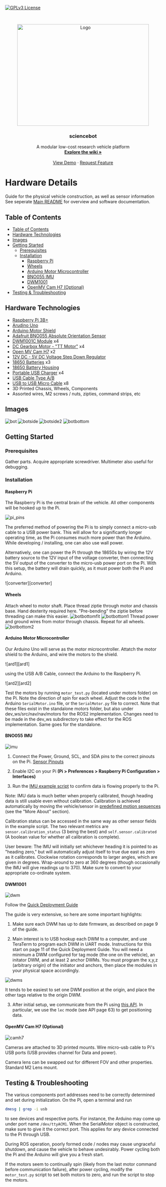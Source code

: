 <!-- PROJECT SHIELDS -->
<!--
*** https://www.markdownguide.org/basic-syntax/#reference-style-links
-->

[![GPLv3 License][license-shield]][license-url]



<!-- PROJECT LOGO -->
<br />
<p align="center">
<a href="https://github.com/lucastliu/sciencebot">
<img src="images/bot34.jpg" alt="Logo" width="426" height="328">
</a>

<h3 align="center">sciencebot</h3>

<p align="center">
A modular low-cost research vehicle platform
<br />
<a href="https://github.com/lucastliu/sciencebot/wiki"><strong>Explore the wiki »</strong></a>
<br />
<br />
<a href="https://github.com/lucastliu/sciencebot">View Demo</a>
·
<a href="https://github.com/lucastliu/sciencebot/issues">Request Feature</a>
</p>
</p>



# Hardware Details

Guide for the physical vehicle construction, as well as sensor information
See seperate [Main README](https://github.com/lucastliu/sciencebot/blob/master/README.md) for overview and software documentation.
<!-- TABLE OF CONTENTS -->
## Table of Contents
- [Table of Contents](#table-of-contents)
- [Hardware Technologies](#hardware-technologies)
- [Images](#images)
- [Getting Started](#getting-started)
  * [Prerequisites](#prerequisites)
  * [Installation](#installation)
    + [Raspberry Pi](#raspberry-pi)
    + [Wheels](#wheels)
    + [Arduino Motor Microcontroller](#arduino-motor-microcontroller)
    + [BNO055 IMU](#bno055-imu)
    + [DWM1001](#dwm1001)
    + [OpenMV Cam H7 (Optional)](#openmv-cam-h7--optional-)
- [Testing & Troubleshooting](#testing---troubleshooting)


## Hardware Technologies
* [Raspberry Pi 3B+](https://www.raspberrypi.org/products/raspberry-pi-3-model-b-plus/)
* [Arudino Uno](https://store.arduino.cc/usa/arduino-uno-rev3)
* [Arduino Motor Shield](https://store.arduino.cc/usa/arduino-motor-shield-rev3)
* [Adafruit BNO055 Absolute Orientation Sensor](https://learn.adafruit.com/adafruit-bno055-absolute-orientation-sensor)
* [DWM1001C Module](https://www.decawave.com/product/dwm1001-module/) x4
* [DC Gearbox Motor - "TT Motor"](https://www.adafruit.com/product/3777) x4
* [Open MV Cam H7](https://openmv.io/products/openmv-cam-h7) x2
* [12V DC - 5V DC Voltage Step Down Regulator](https://www.amazon.com/Car-Voltage-Converter-Regulator-Smartphone/dp/B07RYT4KKK)
* [18650 Batteries](https://www.batteryjunction.com/18650.html) x3
* [18650 Battery Housing](https://www.amazon.com/Aokin-Battery-Storage-Parallel-Batteries/dp/B07Q13T3RH)
* [Portable USB Charger](https://www.amazon.com/dp/B00X5SP0HC/) x4
* [USB Cable Type A/B](https://store.arduino.cc/usa/usb-2-0-cable-type-a-b)
* [USB to USB Micro Cable](https://www.amazon.com/AmazonBasics-Male-Micro-Cable-Black/dp/B0711PVX6Z) x8
* 3D Printed Chassis, Wheels, Components
* Assorted wires, M2 screws / nuts, zipties, command strips, etc

## Images
![bot][bot34]
![botside][bot_side_1]
![botside2][bot_side_2]
![botbottom][bot_bottom]

<!-- GETTING STARTED -->
## Getting Started



### Prerequisites

Gather parts. Acquire appropriate screwdriver. Multimeter also useful for debugging.

### Installation

#### Raspberry Pi

The Raspberry Pi is the central brain of the vehicle. All other components will be hooked up to the Pi.

![pi_pins][pi_pins]

The preferred method of powering the Pi is to simply connect a micro-usb cable to a USB power bank. This will allow for a significantly longer operating time, as the Pi consumes much more power than the Arduino. While developing / installing, one can also use wall power.

Alternatively, one can power the Pi through the 18650s by wiring the 12V battery source to the 12V input of the voltage converter, then connecting the 5V output of the converter to the micro-usb power port on the Pi. With this setup, the battery will drain quickly, as it must power both the Pi and Arduino.

![converter][converter]



#### Wheels

Attach wheel to motor shaft. Place thread ziptie through motor and chassis base. Hand dexterity required here. "Pre-bending" the ziptie before threading can make this easier. 
![botbottomfit][bot_fitting]
![botbottom1][bot_bottom_1]
Thread power and ground wires from motor through chassis. Repeat for all wheels.
![botbottom2][bot_bottom_2]


#### Arduino Motor Microcontroller

Our Arduino Uno will serve as the motor microcontroller. Attatch the motor shield to the Arduino, and wire the motors to the shield.

![ard1][ard1]

using the USB A/B Cable, connect the Arduino to the Raspberry Pi.

![ard2][ard2]


Test the motors by running `motor_test.py` (located under motors folder) on the Pi. Note the direction of spin for each wheel. Adjust the code in the Arduino `SerialMotor.ino` file, or the `SerialMotor.py` file to correct. Note that these files exist in the standalone motors folder, but also under dev_ws/src/nav/nav/motors for the ROS2 implementation. Changes need to be made in the dev_ws subdirectory to take effect for the ROS implementation. Same goes for the standalone.


#### BNO055 IMU
![imu][imu]
1. Connect the Power, Ground, SCL, and SDA pins to the correct pinouts on the Pi. [Sensor Pinouts](https://learn.adafruit.com/adafruit-bno055-absolute-orientation-sensor/pinouts)

2. Enable I2C on your Pi **(Pi > Preferences > Raspberry Pi Configuration > Interfaces)**

3. Run the [IMU example script](https://github.com/lucastliu/sciencebot/blob/master/imu/example.py) to confirm data is flowing properly to the Pi.


Note: IMU data is much better when properly calibrated, though heading data is still usable even without calibration. Calibration is achieved automatically by moving the vehicle/sensor in [predefined motion sequences](https://www.mathworks.com/help/supportpkg/arduino/ref/bno055imusensor.html) (see the "More About" section). 

Calibration status can be accessed in the same way as other sensor fields in the example script. The two relevant metrics are `sensor.calibration_status` (3 being the best) and `self.sensor.calibrated` (A boolean value for whether all calibration is complete).

User beware: The IMU will initially set whichever heading it is pointed to as "heading zero," but will automatically adjust itself to true due east as zero as it calibrates. Clockwise rotation corresponds to larger angles, which are given in degrees. Wrap-around to zero at 360 degrees (though occasionally the IMU will give readings up to 370). Make sure to convert to your appropriate co-ordinate system.

#### DWM1001

![dwm][dwm]

Follow the [Quick Deployment Guide](https://www.decawave.com/wp-content/uploads/2019/03/DWM1001_Gateway_Quick_Deployment_Guide.pdf)


The guide is very extensive, so here are some important highlights:

1. Make sure each DWM has up to date firmware, as described on page 9 of the guide.

2. Main interest is to USB hookup each DWM to a computer, and use TeraTerm to program each DWM in UART mode. Instructions for this start on page 11 of the Quick Deployment Guide. You will need a minimum a DWM configured for tag mode (the one on the vehicle), an initator DWM, and at least 2 anchor DWMs. You must program the x,y,z (arbitrary origin) of the initiator and anchors, then place the modules in your physical space accordingly.

![dwms][dwms]

It tends to be easiest to set one DWM position at the origin, and place the other tags relative to the origin DWM.


3. After initial setup, we communicate from the Pi using [this API]( https://www.decawave.com/sites/default/files/dwm1001-api-guide.pdf). In particular, we use the `lec` mode (see API page 63) to get positioning data.
    

#### OpenMV Cam H7 (Optional)

![camh7][camh7]

Cameras are attached to 3D printed mounts. Wire micro-usb cable to Pi's USB ports (USB provides channel for Data and power).

Camera lens can be swapped out for different FOV and other properties. Standard M2 Lens mount.

## Testing & Troubleshooting

The various components port addresses need to be correctly determined and set during initialization. On the Pi, open a terminal and run
```sh
dmesg | grep -i usb
```
to see devices and respective ports. For instance, the Arduino may come up under port name `/dev/ttyACM1`. When the SerialMotor object is constructed, make sure to give it the correct port. This applies for any device connected to the Pi through USB.

During ROS operation, poorly formed code / nodes may cause ungraceful shutdown, and cause the vehicle to behave undesirably. Power cycling both the Pi and the Arduino will give you a fresh start. 

If the motors seem to continually spin (likely from the last motor command before communication failure), after power cycling, modify the `motor_test.py` script to set both motors to zero, and run the script to stop the motors.


<!-- MARKDOWN LINKS & IMAGES -->
<!-- https://www.markdownguide.org/basic-syntax/#reference-style-links -->
[bot34]: images/bot34.jpg
[bot_front]: images/botfront.jpg
[bot_side_1]: images/botside1.jpg
[bot_side_2]: images/botside2.jpg
[bot_bottom]: images/bottom.png
[bot_bottom_1]: images/bottom_1.png
[bot_bottom_2]: images/bottom_2.png
[bot_fitting]: images/bottom_fitting.png
[pi_pins]: images/Pi-GPIO-Pinout-Diagram.png
[dwm]: images/dwm.png
[dwms]: images/dwms.png
[camh7]: images/camh7.png
[imu]: images/imu.png
[license-shield]: https://img.shields.io/badge/License-GPLv3-blue.svg
[license-url]: https://github.com/lucastliu/sciencebot/LICENSE.txt
[product-screenshot]: images/screenshot.png
